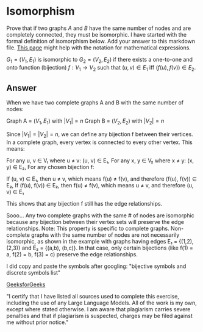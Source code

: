 # Isomorphism

Prove that if two graphs $A$ and $B$ have the same number of nodes and are
completely connected, they must be isomorphic. I have started with the formal
definition of isomorphism below. Add your answer to this markdown file. [This
page](https://docs.github.com/en/get-started/writing-on-github/working-with-advanced-formatting/writing-mathematical-expressions)
might help with the notation for mathematical expressions.

$G_1=(V_1 , E_1)$ is isomorphic to $G_2 = (V_2, E_2)$ if there exists a
one-to-one and onto function (bijection) $f: V_1 \rightarrow V_2$ such that $(u,v)
\in E_1$ iff $(f(u),f(v)) \in E_2$.

## Answer

When we have two complete graphs A and B with the same number of nodes:

Graph A = $(V_1, E_1)$ with $|V_1| = n$
Graph B = $(V_2, E_2)$ with $|V_2| = n$

Since $|V_1| = |V_2| = n$, we can define any bijection f between their vertices.
In a complete graph, every vertex is connected to every other vertex. This means:

For any u, v ∈ V₁ where u ≠ v: (u, v) ∈ E₁, For any x, y ∈ V₂ where x ≠ y: (x, y) ∈ E₂, For any chosen bijection f:

If (u, v) ∈ E₁, then u ≠ v, which means f(u) ≠ f(v), and therefore (f(u), f(v)) ∈ E₂, If (f(u), f(v)) ∈ E₂, then f(u) ≠ f(v), which means u ≠ v, and therefore (u, v) ∈ E₁

This shows that any bijection f still has the edge relationships.

Sooo...
Any two complete graphs with the same # of nodes are isomorphic because any bijection between their vertex sets will preserve the edge relationships.
Note: This property is specific to complete graphs. Non-complete graphs with the same number of nodes are not necessarily isomorphic, as shown in the example with graphs having edges E₁ = {(1,2), (2,3)} and E₂ = {(a,b), (b,c)}. In that case, only certain bijections (like f(1) = a, f(2) = b, f(3) = c) preserve the edge relationships.

I did copy and paste the symbols after googling: "bijective symbols and discrete symbols list"

[GeeksforGeeks](https://www.geeksforgeeks.org/bijective-function/)

"I certify that I have listed all sources used to complete this exercise, including the use of any Large Language Models. All of the work is my own, except where stated otherwise. I am aware that plagiarism carries severe penalties and that if plagiarism is suspected, charges may be filed against me without prior notice."

